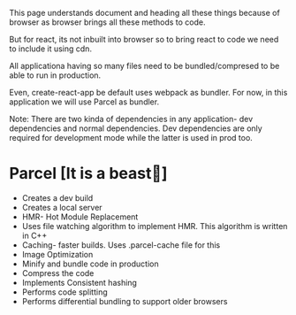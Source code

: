 This page understands document and heading all these things because of browser as browser brings all these methods to code.

But for react, its not inbuilt into browser so to bring react to code we need to include it using cdn.

All applicationa having so many files need to be bundled/compresed to be able to run in production.

Even, create-react-app be default uses webpack as bundler. For now, in this application we will use Parcel as bundler.

Note: There are two kinda of dependencies in any application- dev dependencies and normal dependencies. Dev dependencies are only required for development mode while the latter is used in prod too. 

# Parcel [It is a beast🐻]
 - Creates a dev build
 - Creates a local server
 - HMR- Hot Module Replacement
 - Uses file watching algorithm to implement HMR. This algorithm is written in C++
 - Caching- faster builds. Uses .parcel-cache file for this
 - Image Optimization
 - Minify and bundle code in production
 - Compress the code
 - Implements Consistent hashing
 - Performs code splitting
 - Performs differential bundling to support older browsers